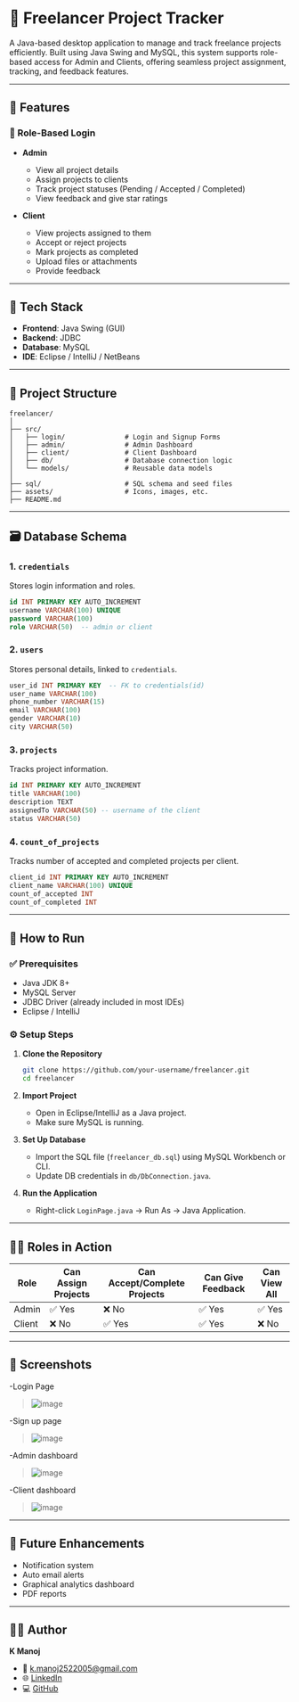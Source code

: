 
# 💼 Freelancer Project Tracker

A Java-based desktop application to manage and track freelance projects efficiently. Built using Java Swing and MySQL, this system supports role-based access for Admin and Clients, offering seamless project assignment, tracking, and feedback features.

---

## 📌 Features

### 🔐 Role-Based Login
- **Admin**
  - View all project details
  - Assign projects to clients
  - Track project statuses (Pending / Accepted / Completed)
  - View feedback and give star ratings

- **Client**
  - View projects assigned to them
  - Accept or reject projects
  - Mark projects as completed
  - Upload files or attachments
  - Provide feedback

---

## 🧱 Tech Stack

- **Frontend**: Java Swing (GUI)
- **Backend**: JDBC
- **Database**: MySQL
- **IDE**: Eclipse / IntelliJ / NetBeans

---

## 📂 Project Structure

```
freelancer/
│
├── src/
│   ├── login/               # Login and Signup Forms
│   ├── admin/               # Admin Dashboard
│   ├── client/              # Client Dashboard
│   ├── db/                  # Database connection logic
│   └── models/              # Reusable data models
│
├── sql/                     # SQL schema and seed files
├── assets/                  # Icons, images, etc.
├── README.md
```

---

## 🗃️ Database Schema

### 1. `credentials`
Stores login information and roles.
```sql
id INT PRIMARY KEY AUTO_INCREMENT
username VARCHAR(100) UNIQUE
password VARCHAR(100)
role VARCHAR(50)  -- admin or client
```

### 2. `users`
Stores personal details, linked to `credentials`.
```sql
user_id INT PRIMARY KEY  -- FK to credentials(id)
user_name VARCHAR(100)
phone_number VARCHAR(15)
email VARCHAR(100)
gender VARCHAR(10)
city VARCHAR(50)
```

### 3. `projects`
Tracks project information.
```sql
id INT PRIMARY KEY AUTO_INCREMENT
title VARCHAR(100)
description TEXT
assignedTo VARCHAR(50) -- username of the client
status VARCHAR(50)
```

### 4. `count_of_projects`
Tracks number of accepted and completed projects per client.
```sql
client_id INT PRIMARY KEY AUTO_INCREMENT
client_name VARCHAR(100) UNIQUE
count_of_accepted INT
count_of_completed INT
```

---

## 🧪 How to Run

### ✅ Prerequisites

- Java JDK 8+
- MySQL Server
- JDBC Driver (already included in most IDEs)
- Eclipse / IntelliJ

### ⚙️ Setup Steps

1. **Clone the Repository**
   ```bash
   git clone https://github.com/your-username/freelancer.git
   cd freelancer
   ```

2. **Import Project**
   - Open in Eclipse/IntelliJ as a Java project.
   - Make sure MySQL is running.

3. **Set Up Database**
   - Import the SQL file (`freelancer_db.sql`) using MySQL Workbench or CLI.
   - Update DB credentials in `db/DbConnection.java`.

4. **Run the Application**
   - Right-click `LoginPage.java` → Run As → Java Application.

---

## 🧑‍💼 Roles in Action

| Role   | Can Assign Projects | Can Accept/Complete Projects | Can Give Feedback | Can View All |
|--------|---------------------|------------------------------|-------------------|--------------|
| Admin  | ✅ Yes              | ❌ No                         | ✅ Yes            | ✅ Yes       |
| Client | ❌ No               | ✅ Yes                        | ✅ Yes            | ❌ No        |

---

## 📸 Screenshots
-Login Page
>![image](https://github.com/user-attachments/assets/99661c25-2eb2-4f2e-b60c-28cf48ed563c)

-Sign up page
>![image](https://github.com/user-attachments/assets/5967730a-94bf-442c-92eb-888c38208728)

-Admin dashboard
>![image](https://github.com/user-attachments/assets/24ec3a22-ad67-42c3-87ef-4981b9013f2d)

-Client dashboard
>![image](https://github.com/user-attachments/assets/4afbfc26-5fd3-477a-b6bc-14afc03abd84)


---

## 📌 Future Enhancements

- Notification system
- Auto email alerts
- Graphical analytics dashboard
- PDF reports

---

## 🙋‍♂️ Author

**K Manoj**  
- 📧 k.manoj2522005@gmail.com  
- 🌐 [LinkedIn](https://www.linkedin.com/in/k-manoj-a39a48277)  
- 💻 [GitHub](https://github.com/172-21019)
